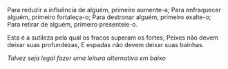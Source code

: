 Para reduzir a influência de alguém, primeiro aumente-a;
Para enfraquecer alguém, primeiro fortaleça-o;
Para destronar alguém, primeiro exalte-o;
Para retirar de alguém, primeiro presenteie-o.

Esta é a sutileza pela qual os fracos superam os fortes;
Peixes não devem deixar suas profundezas,
E espadas não devem deixar suas bainhas.

*Talvez seja legal fazer uma leitura alternativa em baixo*

